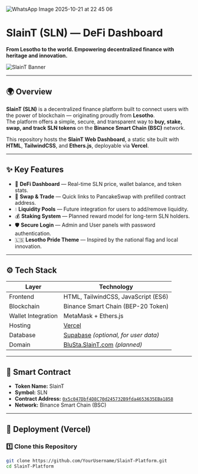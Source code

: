 ![WhatsApp Image 2025-10-21 at 22 45 06](https://github.com/user-attachments/assets/fe76a076-8e03-4e1d-a2f2-5ca6275f1870)
# SlainT (SLN) — DeFi Dashboard  
**From Lesotho to the world. Empowering decentralized finance with heritage and innovation.**

![SlainT Banner](assets/images/slaint-banner.png)

---

## 🌍 Overview

**SlainT (SLN)** is a decentralized finance platform built to connect users with the power of blockchain — originating proudly from **Lesotho**.  
The platform offers a simple, secure, and transparent way to **buy, stake, swap, and track SLN tokens** on the **Binance Smart Chain (BSC)** network.

This repository hosts the **SlainT Web Dashboard**, a static site built with **HTML**, **TailwindCSS**, and **Ethers.js**, deployable via **Vercel**.

---

## ✨ Key Features

- 🏦 **DeFi Dashboard** — Real-time SLN price, wallet balance, and token stats.  
- 💱 **Swap & Trade** — Quick links to PancakeSwap with prefilled contract address.  
- 💧 **Liquidity Pools** — Future integration for users to add/remove liquidity.  
- 💰 **Staking System** — Planned reward model for long-term SLN holders.  
- 🛡️ **Secure Login** — Admin and User panels with password authentication.  
- 🇱🇸 **Lesotho Pride Theme** — Inspired by the national flag and local innovation.

---

## ⚙️ Tech Stack

| Layer | Technology |
|-------|-------------|
| Frontend | HTML, TailwindCSS, JavaScript (ES6) |
| Blockchain | Binance Smart Chain (BEP-20 Token) |
| Wallet Integration | MetaMask + Ethers.js |
| Hosting | [Vercel](https://vercel.com) |
| Database | [Supabase](https://supabase.com) *(optional, for user data)* |
| Domain | [BluSta.SlainT.com](https://BluSta.SlainT.com) *(planned)* |

---

## 🔗 Smart Contract

- **Token Name:** SlainT  
- **Symbol:** SLN  
- **Contract Address:** [`0x5c047Dbf4D8C70d245732B9fda4653635EBa1858`](https://bscscan.com/token/0x5c047Dbf4D8C70d245732B9fda4653635EBa1858)  
- **Network:** Binance Smart Chain (BSC)

---

## 🚀 Deployment (Vercel)

### 1️⃣ Clone this Repository
```bash
git clone https://github.com/YourUsername/SlainT-Platform.git
cd SlainT-Platform
